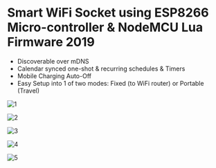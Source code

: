 # Smart WiFi Socket using ESP8266 Micro-controller & NodeMCU Lua Firmware 2019

* Discoverable over mDNS
* Calendar synced one-shot & recurring schedules & Timers
* Mobile Charging Auto-Off
* Easy Setup into 1 of two modes: Fixed (to WiFi router) or Portable (Travel)

![1](https://raw.githubusercontent.com/riteshRcH/mDNS_ESP8266_SmartWiFiSocket/master/screenshots/1.png)

![2](https://raw.githubusercontent.com/riteshRcH/mDNS_ESP8266_SmartWiFiSocket/master/screenshots/2.png)

![3](https://raw.githubusercontent.com/riteshRcH/mDNS_ESP8266_SmartWiFiSocket/master/screenshots/3.png)

![4](https://raw.githubusercontent.com/riteshRcH/mDNS_ESP8266_SmartWiFiSocket/master/screenshots/4.png)

![5](https://raw.githubusercontent.com/riteshRcH/mDNS_ESP8266_SmartWiFiSocket/master/screenshots/5.png)
